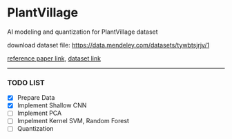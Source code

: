 # PlantVillage
AI modeling and quantization for PlantVillage dataset

download dataset file: https://data.mendeley.com/datasets/tywbtsjrjv/1

[reference paper link](https://www.sciencedirect.com/science/article/abs/pii/S016816992031190X), [dataset link](https://paperswithcode.com/dataset/plantvillage)

---

### TODO LIST
- [x] Prepare Data
- [x] Implement Shallow CNN
- [ ] Implement PCA
- [ ] Impelment Kernel SVM, Random Forest
- [ ] Quantization
